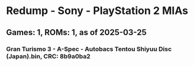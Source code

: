 # Redump - Sony - PlayStation 2 MIAs
## Games: 1, ROMs: 1, as of 2025-03-25

### Gran Turismo 3 - A-Spec - Autobacs Tentou Shiyuu Disc (Japan).bin, CRC: 8b9a0ba2
